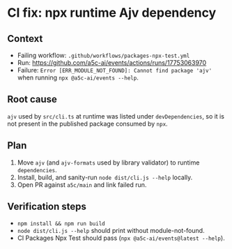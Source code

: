 # CI fix: npx runtime Ajv dependency

## Context

- Failing workflow: `.github/workflows/packages-npx-test.yml`
- Run: https://github.com/a5c-ai/events/actions/runs/17753063970
- Failure: `Error [ERR_MODULE_NOT_FOUND]: Cannot find package 'ajv'` when running `npx @a5c-ai/events --help`.

## Root cause

`ajv` used by `src/cli.ts` at runtime was listed under `devDependencies`, so it is not present in the published package consumed by `npx`.

## Plan

1. Move `ajv` (and `ajv-formats` used by library validator) to runtime `dependencies`.
2. Install, build, and sanity-run `node dist/cli.js --help` locally.
3. Open PR against `a5c/main` and link failed run.

## Verification steps

- `npm install && npm run build`
- `node dist/cli.js --help` should print without module-not-found.
- CI Packages Npx Test should pass (`npx @a5c-ai/events@latest --help`).
